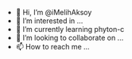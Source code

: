 - 👋 Hi, I’m @iMelihAksoy
- 👀 I’m interested in ...
- 🌱 I’m currently learning phyton-c
- 💞️ I’m looking to collaborate on ...
- 📫 How to reach me ...

<!---
iMelihAksoy/iMelihAksoy is a ✨ special ✨ repository because its `README.md` (this file) appears on your GitHub profile.
You can click the Preview link to take a look at your changes.
--->
